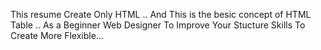 This resume Create Only HTML .. And This is the besic concept of HTML Table .. As a Beginner Web Designer To Improve Your Stucture Skills To Create More Flexible...
